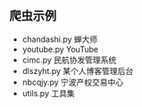 ## 爬虫示例

* chandashi.py 蝉大师
* youtube.py YouTube
* cimc.py 民航协发管理系统
* dlszyht.py 某个人博客管理后台
* nbcqjy.py 宁波产权交易中心
* utils.py 工具集